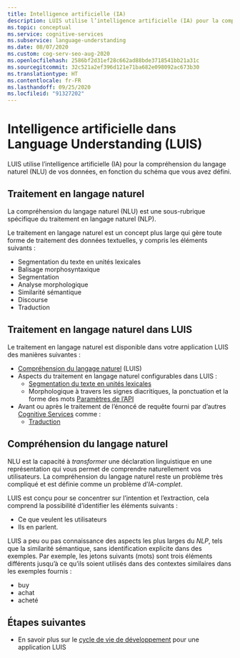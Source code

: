 ```yaml
---
title: Intelligence artificielle (IA)
description: LUIS utilise l’intelligence artificielle (IA) pour la compréhension du langage naturel de vos données, en fonction du schéma que vous avez défini.
ms.topic: conceptual
ms.service: cognitive-services
ms.subservice: language-understanding
ms.date: 08/07/2020
ms.custom: cog-serv-seo-aug-2020
ms.openlocfilehash: 2586bf2d31ef28c662ad88bde3718541bb21a31c
ms.sourcegitcommit: 32c521a2ef396d121e71ba682e098092ac673b30
ms.translationtype: HT
ms.contentlocale: fr-FR
ms.lasthandoff: 09/25/2020
ms.locfileid: "91327202"
---
```

# <a name="artificial-intelligence-in-language-understanding-luis"></a>Intelligence artificielle dans Language Understanding (LUIS)

LUIS utilise l’intelligence artificielle (IA) pour la compréhension du langage naturel (NLU) de vos données, en fonction du schéma que vous avez défini.

## <a name="natural-language-processing-nlp"></a>Traitement en langage naturel

La compréhension du langage naturel (NLU) est une sous-rubrique spécifique du traitement en langage naturel (NLP).

Le traitement en langage naturel est un concept plus large qui gère toute forme de traitement des données textuelles, y compris les éléments suivants :

* Segmentation du texte en unités lexicales
* Balisage morphosyntaxique
* Segmentation
* Analyse morphologique
* Similarité sémantique
* Discourse
* Traduction

## <a name="natural-language-processing-in-luis"></a>Traitement en langage naturel dans LUIS

Le traitement en langage naturel est disponible dans votre application LUIS des manières suivantes :
* [Compréhension du langage naturel](#natural-language-processing-nlp) (LUIS)
* Aspects du traitement en langage naturel configurables dans LUIS :
    * [Segmentation du texte en unités lexicales](luis-language-support.md#tokenization)
    * Morphologique à travers les signes diacritiques, la ponctuation et la forme des mots [Paramètres de l’API](luis-reference-application-settings.md)
* Avant ou après le traitement de l’énoncé de requête fourni par d’autres [Cognitive Services](../Welcome.md) comme :
    * [Traduction](../translator/translator-info-overview.md)

## <a name="natural-language-understanding-nlu"></a>Compréhension du langage naturel

NLU est la capacité à _transformer_ une déclaration linguistique en une représentation qui vous permet de comprendre naturellement vos utilisateurs. La compréhension du langage naturel reste un problème très compliqué et est définie comme un problème d’_IA-complet_.

LUIS est conçu pour se concentrer sur l’intention et l’extraction, cela comprend la possibilité d’identifier les éléments suivants :
* Ce que veulent les utilisateurs
* Ils en parlent.

LUIS a peu ou pas connaissance des aspects les plus larges du _NLP_, tels que la similarité sémantique, sans identification explicite dans des exemples. Par exemple, les jetons suivants (mots) sont trois éléments différents jusqu’à ce qu’ils soient utilisés dans des contextes similaires dans les exemples fournis :

* buy
* achat
* acheté

## <a name="next-steps"></a>Étapes suivantes

* En savoir plus sur le [cycle de vie de développement](luis-concept-app-iteration.md) pour une application LUIS